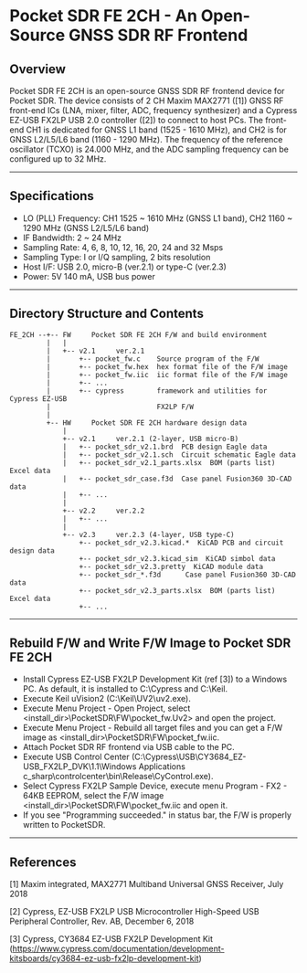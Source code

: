 # **Pocket SDR FE 2CH - An Open-Source GNSS SDR RF Frontend**

## **Overview**

Pocket SDR FE 2CH is an open-source GNSS SDR RF frontend device for Pocket SDR.
The device consists of 2 CH Maxim MAX2771 ([1]) GNSS RF front-end ICs (LNA, mixer,
filter, ADC, frequency synthesizer) and a Cypress EZ-USB FX2LP USB 2.0 controller
([2]) to connect to host PCs. The front-end CH1 is dedicated for GNSS L1 band
(1525 - 1610 MHz), and CH2 is for GNSS L2/L5/L6 band (1160 - 1290 MHz). The
frequency of the reference oscillator (TCXO) is 24.000 MHz, and the ADC sampling
frequency can be configured up to 32 MHz.

--------------------------------------------------------------------------------

## **Specifications**

* LO (PLL) Frequency: CH1 1525 ~ 1610 MHz (GNSS L1 band),
                      CH2 1160 ~ 1290 MHz (GNSS L2/L5/L6 band)
* IF Bandwidth: 2 ~ 24 MHz
* Sampling Rate: 4, 6, 8, 10, 12, 16, 20, 24 and 32 Msps
* Sampling Type: I or I/Q sampling, 2 bits resolution
* Host I/F: USB 2.0, micro-B (ver.2.1) or type-C (ver.2.3)
* Power: 5V 140 mA, USB bus power

--------------------------------------------------------------------------------

## **Directory Structure and Contents**
```
FE_2CH --+-- FW     Pocket SDR FE 2CH F/W and build environment
         |   |
         |   +-- v2.1     ver.2.1
         |       +-- pocket_fw.c    Source program of the F/W
         |       +-- pocket_fw.hex  hex format file of the F/W image
         |       +-- pocket_fw.iic  iic format file of the F/W image
         |       +-- ...              
         |       +-- cypress        framework and utilities for Cypress EZ-USB
         |                          FX2LP F/W
         |
         +-- HW     Pocket SDR FE 2CH hardware design data
             |
             +-- v2.1     ver.2.1 (2-layer, USB micro-B)
             |   +-- pocket_sdr_v2.1.brd  PCB design Eagle data
             |   +-- pocket_sdr_v2.1.sch  Circuit schematic Eagle data
             |   +-- pocket_sdr_v2.1_parts.xlsx  BOM (parts list) Excel data
             |   +-- pocket_sdr_case.f3d  Case panel Fusion360 3D-CAD data
             |   +-- ...
             |
             +-- v2.2     ver.2.2
             |   +-- ...
             |
             +-- v2.3     ver.2.3 (4-layer, USB type-C)
                 +-- pocket_sdr_v2.3.kicad.*  KiCAD PCB and circuit design data
                 +-- pocket_sdr_v2.3.kicad_sim  KiCAD simbol data
                 +-- pocket_sdr_v2.3.pretty  KiCAD module data
                 +-- pocket_sdr_*.f3d      Case panel Fusion360 3D-CAD data
                 +-- pocket_sdr_v2.3_parts.xlsx  BOM (parts list) Excel data
                 +-- ...
```
--------------------------------------------------------------------------------

## **Rebuild F/W and Write F/W Image to Pocket SDR FE 2CH**

* Install Cypress EZ-USB FX2LP Development Kit (ref [3]) to a Windows PC. As
default, it is installed to C:\Cypress and C:\Keil.
* Execute Keil uVision2 (C:\Keil\UV2\uv2.exe).
* Execute Menu Project - Open Project, select <install_dir>\PocketSDR\FW\pocket_fw.Uv2>
and open the project.
* Execute Menu Project - Rebuild all target files and you can get a F/W image
as <install_dir>\PocketSDR\FW\pocket_fw.iic.
* Attach Pocket SDR RF frontend via USB cable to the PC.
* Execute USB Control Center (C:\Cypress\USB\CY3684_EZ-USB_FX2LP_DVK\1.1\Windows Applications\
c_sharp\controlcenter\bin\Release\CyControl.exe).
* Select Cypress FX2LP Sample Device, execute menu Program - FX2 - 64KB EEPROM,
select the F/W image <install_dir>\PocketSDR\FW\pocket_fw.iic and open it.
* If you see "Programming succeeded." in status bar, the F/W is properly written
to PocketSDR.

--------------------------------------------------------------------------------

## **References**

[1] Maxim integrated, MAX2771 Multiband Universal GNSS Receiver, July 2018

[2] Cypress, EZ-USB FX2LP USB Microcontroller High-Speed USB Peripheral 
  Controller, Rev. AB, December 6, 2018

[3] Cypress, CY3684 EZ-USB FX2LP Development Kit
    (https://www.cypress.com/documentation/development-kitsboards/cy3684-ez-usb-fx2lp-development-kit)

